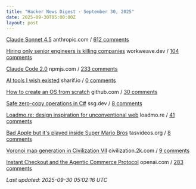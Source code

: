 ```yaml
---
title: "Hacker News Digest · September 30, 2025"
date: 2025-09-30T05:00:00Z
layout: post
---
```


[Claude Sonnet 4.5](https://www.anthropic.com/news/claude-sonnet-4-5)  anthropic.com / [612 comments](https://news.ycombinator.com/item?id=45415962)

[Hiring only senior engineers is killing companies](https://workweave.dev/blog/hiring-only-senior-engineers-is-killing-companies)  workweave.dev / [104 comments](https://news.ycombinator.com/item?id=45421564)

[Claude Code 2.0](https://www.npmjs.com/package/@anthropic-ai/claude-code)  npmjs.com / [233 comments](https://news.ycombinator.com/item?id=45416228)

[AI tools I wish existed](https://sharif.io/28-ideas-2025)  sharif.io / [0 comments](https://news.ycombinator.com/item?id=45421812)

[How to create an OS from scratch](https://github.com/cfenollosa/os-tutorial)  github.com / [30 comments](https://news.ycombinator.com/item?id=45420173)

[Safe zero-copy operations in C#](https://ssg.dev/safe-zero-copy-operations-in-c/)  ssg.dev / [8 comments](https://news.ycombinator.com/item?id=45420001)

[Loadmo.re: design inspiration for unconventional web](https://loadmo.re)  loadmo.re / [41 comments](https://news.ycombinator.com/item?id=45415207)

[Bad Apple but it's played inside Super Mario Bros](https://tasvideos.org/8991S)  tasvideos.org / [8 comments](https://news.ycombinator.com/item?id=45411831)

[Voronoi map generation in Civilization VII](https://civilization.2k.com/civ-vii/from-the-devs/map-generation/)  civilization.2k.com / [9 comments](https://news.ycombinator.com/item?id=45382300)

[Instant Checkout and the Agentic Commerce Protocol](https://openai.com/index/buy-it-in-chatgpt/)  openai.com / [283 comments](https://news.ycombinator.com/item?id=45416080)


_Last updated: 2025-09-30 05:02:16 UTC_
